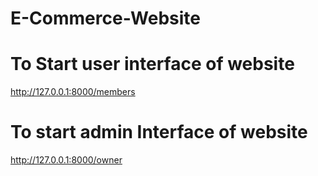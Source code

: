 # E-Commerce-Website

# To  Start user interface of website
http://127.0.0.1:8000/members

# To start admin Interface of website
http://127.0.0.1:8000/owner
